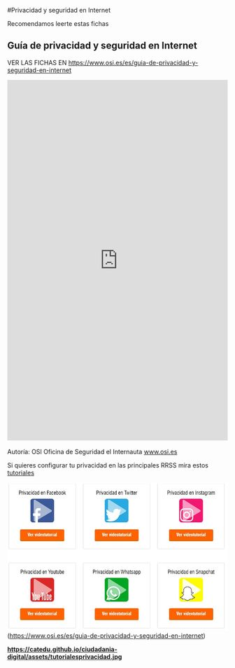 #Privacidad y seguridad en Internet

Recomendamos leerte estas fichas

## Guía de privacidad y seguridad en Internet


VER LAS FICHAS EN https://www.osi.es/es/guia-de-privacidad-y-seguridad-en-internet

<iframe src="https://docs.google.com/presentation/d/e/2PACX-1vQ5sb3v_OHUwBGBWP-POE9rYTedRx7H27SNry0kQPE8n6QzWEtsOXJAo4OM84nniUuFZElw8nHLQjGi/embed?start=false&loop=false&delayms=3000" frameborder="0" width="100%" height="823" allowfullscreen="true" mozallowfullscreen="true" webkitallowfullscreen="true"></iframe>

Autoría: OSI Oficina de Seguridad el Internauta www.osi.es

Si quieres configurar tu privacidad en las principales RRSS mira estos [tutoriales](https://www.osi.es/es/guia-de-privacidad-y-seguridad-en-internet)

![](/assets/tutorialesprivacidad.jpg)(https://www.osi.es/es/guia-de-privacidad-y-seguridad-en-internet)

<a href =https://www.osi.es/es/guia-de-privacidad-y-seguridad-en-internet><strong>https://catedu.github.io/ciudadania-digital/assets/tutorialesprivacidad.jpg</strong></a>
